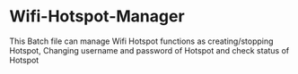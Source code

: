 # Wifi-Hotspot-Manager
This Batch file can manage Wifi Hotspot functions as creating/stopping Hotspot, Changing username and password of Hotspot and check status of Hotspot
